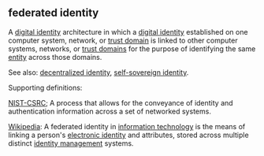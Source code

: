 ## federated identity

<p class="c8"><span>A </span><span class="c2"><a class="c3" href="#h.r5y8zwxvzyd3">digital identity</a></span><span>&nbsp;architecture in which a </span><span class="c2"><a class="c3" href="#h.r5y8zwxvzyd3">digital identity</a></span><span>&nbsp;established on one computer system, network, or </span><span class="c2"><a class="c3" href="#h.60miqe21hd5h">trust domain</a></span><span>&nbsp;is linked to other computer systems, networks, or </span><span class="c2"><a class="c3" href="#h.60miqe21hd5h">trust domains</a></span><span>&nbsp;for the purpose of identifying the same </span><span class="c2"><a class="c3" href="#h.5imtbzl1f4xo">entity</a></span><span class="c0">&nbsp;across those domains.</span></p><p class="c8"><span>See also: </span><span class="c2"><a class="c3" href="#h.xodo7ytn4cx2">decentralized identity</a></span><span>, </span><span class="c2"><a class="c3" href="#h.wdojy63bltd4">self-sovereign identity</a></span><span class="c0">.</span></p><p class="c8"><span class="c0">Supporting definitions:</span></p><p class="c8"><span class="c2"><a class="c3" href="https://www.google.com/url?q=https://csrc.nist.gov/glossary/term/federated_identity_management&amp;sa=D&amp;source=editors&amp;ust=1706779842668300&amp;usg=AOvVaw09OMOvrftDzvGYnqQrCW5F">NIST-CSRC</a></span><span class="c0">; A process that allows for the conveyance of identity and authentication information across a set of networked systems.</span></p><p class="c8"><span class="c2"><a class="c3" href="https://www.google.com/url?q=https://en.wikipedia.org/wiki/Federated_identity&amp;sa=D&amp;source=editors&amp;ust=1706779842668647&amp;usg=AOvVaw1WL6ziYglIbH_4rqUnP3eq">Wikipedia</a></span><span>: A </span><span class="c17">federated identity</span><span>&nbsp;in </span><span class="c2"><a class="c3" href="https://www.google.com/url?q=https://en.wikipedia.org/wiki/Information_technology&amp;sa=D&amp;source=editors&amp;ust=1706779842668907&amp;usg=AOvVaw1hseuxaUd1PgvigeVASKSz">information technology</a></span><span>&nbsp;is the means of linking a person's </span><span class="c2"><a class="c3" href="https://www.google.com/url?q=https://en.wikipedia.org/wiki/Digital_identity&amp;sa=D&amp;source=editors&amp;ust=1706779842669102&amp;usg=AOvVaw1xPBGgGQ8W-peT9Xs4fEqq">electronic identity</a></span><span>&nbsp;and attributes, stored across multiple distinct </span><span class="c2"><a class="c3" href="https://www.google.com/url?q=https://en.wikipedia.org/wiki/Identity_management&amp;sa=D&amp;source=editors&amp;ust=1706779842669292&amp;usg=AOvVaw1i9NQaG-bEP7gNtHCtyED5">identity management</a></span><span class="c0">&nbsp;systems.</span></p>

